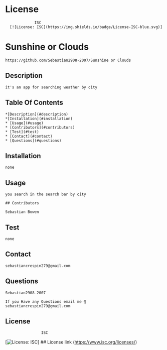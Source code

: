    # License
                 ISC
      [![License: ISC](https://img.shields.io/badge/License-ISC-blue.svg)]
                 
      
   # Sunshine or Clouds
    
    https://github.com/Sebastian2908-2007/Sunshine or Clouds
    
   ## Description
    
    it's an app for searching weather by city
    
   ## Table Of Contents
    
    *[Description](#description)
    *[Installation](#installation)
    * [Usage](#usage)
    * [Contributors](#contributors)
    * [Test](#test)
    * [Contact](#contact)
    * [Questions](#questions)
    
   ## Installation
    
    none
    
   ## Usage
    
    you search in the search bar by city
    
    ## Contributors
    
    Sebastian Bowen
    
   ## Test 
    
    none
   ## Contact
    
    sebastiancrespin279@gmail.com
    
   ## Questions
    
    Sebastian2908-2007
    
    If you Have any Questions email me @
    sebastiancrespin279@gmail.com
    
   ## License
                    ISC 
 [![License: ISC](https://img.shields.io/badge/License-ISC-blue.svg)]
              ## License link
   (https://www.isc.org/licenses/)   
